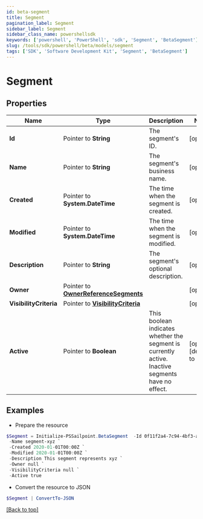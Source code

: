 ```yaml
---
id: beta-segment
title: Segment
pagination_label: Segment
sidebar_label: Segment
sidebar_class_name: powershellsdk
keywords: ['powershell', 'PowerShell', 'sdk', 'Segment', 'BetaSegment'] 
slug: /tools/sdk/powershell/beta/models/segment
tags: ['SDK', 'Software Development Kit', 'Segment', 'BetaSegment']
---
```



# Segment

## Properties

Name | Type | Description | Notes
------------ | ------------- | ------------- | -------------
**Id** |  Pointer to **String** | The segment's ID. | [optional] 
**Name** |  Pointer to **String** | The segment's business name. | [optional] 
**Created** |  Pointer to **System.DateTime** | The time when the segment is created. | [optional] 
**Modified** |  Pointer to **System.DateTime** | The time when the segment is modified. | [optional] 
**Description** |  Pointer to **String** | The segment's optional description. | [optional] 
**Owner** |  Pointer to [**OwnerReferenceSegments**](owner-reference-segments) |  | [optional] 
**VisibilityCriteria** |  Pointer to [**VisibilityCriteria**](visibility-criteria) |  | [optional] 
**Active** |  Pointer to **Boolean** | This boolean indicates whether the segment is currently active. Inactive segments have no effect. | [optional] [default to $false]

## Examples

- Prepare the resource
```powershell
$Segment = Initialize-PSSailpoint.BetaSegment  -Id 0f11f2a4-7c94-4bf3-a2bd-742580fe3bde `
 -Name segment-xyz `
 -Created 2020-01-01T00:00Z `
 -Modified 2020-01-01T00:00Z `
 -Description This segment represents xyz `
 -Owner null `
 -VisibilityCriteria null `
 -Active true
```

- Convert the resource to JSON
```powershell
$Segment | ConvertTo-JSON
```


[[Back to top]](#) 

